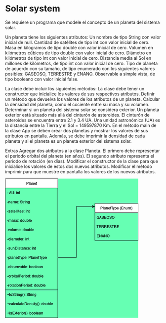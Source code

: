 # Solar system

Se requiere un programa que modele el concepto de un planeta del sistema solar.

Un planeta tiene los siguientes atributos:
Un nombre de tipo String con valor inicial de null.
Cantidad de satélites de tipo int con valor inicial de cero.
Masa en kilogramos de tipo double con valor inicial de cero.
Volumen en kilómetros cúbicos de tipo double con valor inicial de cero.
Diámetro en kilómetros de tipo int con valor inicial de cero.
Distancia media al Sol en millones de kilómetros, de tipo int con valor inicial de cero.
Tipo de planeta de acuerdo con su tamaño, de tipo enumerado con los siguientes valores posibles: GASEOSO, TERRESTRE y ENANO.
Observable a simple vista, de tipo booleano con valor inicial false.

La clase debe incluir los siguientes métodos:
La clase debe tener un constructor que inicialice los valores de sus respectivos atributos.
Definir un método que devuelva los valores de los atributos de un planeta.
Calcular la densidad del planeta, como el cociente entre su masa y su volumen.
Determinar si un planeta del sistema solar se considera exterior.
Un planeta exterior está situado más allá del cinturón de asteroides. El cinturón de asteroides se encuentra entre 2.1 y 3.4 UA. Una unidad astronómica (UA) es la distancia entre la Tierra y el Sol = 149597870 Km.
En el método main de la clase App se deben crear dos planetas y mostrar los valores de sus atributos en pantalla. Además, se debe imprimir la densidad de cada planeta y si el planeta es un planeta exterior del sistema solar.

Extras
Agregar dos atributos a la clase Planeta. El primero debe representar el periodo orbital del planeta (en años). El segundo atributo representa el periodo de rotación (en días).
Modificar el constructor de la clase para que inicialice los valores de estos dos nuevos atributos.
Modificar el método imprimir para que muestre en pantalla los valores de los nuevos atributos.

<img src= "./src/assets/Solar_system.drawio.png"/>
